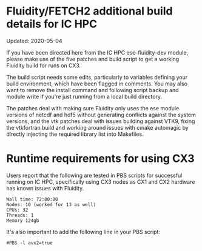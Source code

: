 # Fluidity/FETCH2 additional build details for IC HPC

Updated: 2020-05-04

If you have been directed here from the IC HPC ese-fluidity-dev module, please make use of the five patches and build script to get a working Fluidity build for runs on CX3.

The build script needs some edits, particularly to variables defining your build environment, which have been flagged in comments. You may also want to remove the install command and following script backup and module write if you're just running from a local build directory.

The patches deal with making sure Fluidity only uses the ese module versions of netcdf and hdf5 without generating conflicts against the system versions, and the vtk patches deal with issues building against VTK9, fixing the vtkfortran build and working around issues with cmake automagic by directly injecting the required library list into Makefiles.

# Runtime requirements for using CX3

Users report that the following are tested in PBS scripts for successful running on IC HPC, specifically using CX3 nodes as CX1 and CX2 hardware has known issues with Fluidity.

```
Wall time: 72:00:00
Nodes: 10 (worked for 13 as well)
CPUs: 32
Threads: 1
Memory 124gb
```

It's also important to add the following line in your PBS script:

```
#PBS -l avx2=true
```
